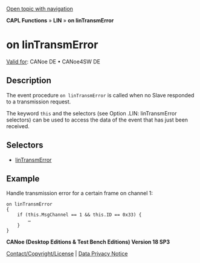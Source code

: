 [Open topic with navigation](../../../../../CANoeDEFamily.htm#Topics/CAPLFunctions/LIN/EventProcedures/CAPLfunctionOnLINTransmError.md)

**CAPL Functions** » **LIN** » **on linTransmError**

# on linTransmError

[Valid for](../../../Shared/FeatureAvailability.md):  CANoe DE • CANoe4SW DE

## Description

The event procedure `on linTransmError` is called when no Slave responded to a transmission request.

The keyword `this` and the selectors (see Option .LIN: linTransmError selectors) can be used to access the data of the event that has just been received.

## Selectors

- [linTransmError](../Selectors/CAPLfunctionLINTransmError.md)

## Example

Handle transmission error for a certain frame on channel 1:

```plaintext
on linTransmError
{
    if (this.MsgChannel == 1 && this.ID == 0x33) {
        …
    }
}
```

**CANoe (Desktop Editions & Test Bench Editions) Version 18 SP3**

[Contact/Copyright/License](../../../Shared/ContactCopyrightLicense.md) | [Data Privacy Notice](https://www.vector.com/int/en/company/get-info/privacy-policy/)
